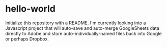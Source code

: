 # hello-world
Initialize this repository with a README.
I'm currently looking into a Javascript project that will auto-save and auto-merge GoogleSheets data directly to Adobe and store auto-individually-named files back into Google or perhaps Dropbox. 

